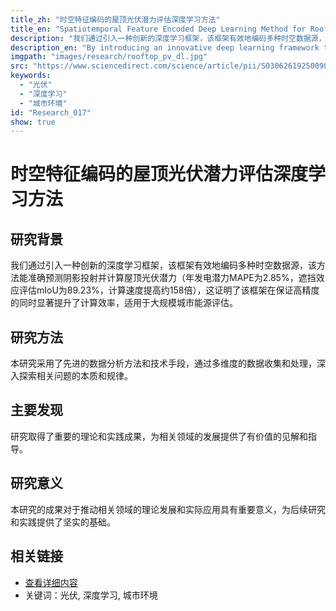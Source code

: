 ```yaml
---
title_zh: "时空特征编码的屋顶光伏潜力评估深度学习方法"
title_en: "Spatiotemporal Feature Encoded Deep Learning Method for Rooftop PV Potential Assessment"
description: "我们通过引入一种创新的深度学习框架，该框架有效地编码多种时空数据源，该方法能准确预测阴影投射并计算屋顶光伏潜力（年发电潜力MAPE为2.85%，遮挡效应评估mIoU为89.23%，计算速度提高约158倍），这证明了该框架在保证高精度的同时显著提升了计算效率，适用于大规模城市能源评估。"
description_en: "By introducing an innovative deep learning framework that effectively encodes a diverse array of spatiotemporal data sources, we found that this method can accurately predict shadow casting and calculate rooftop PV potential (achieving an average MAPE of 2.85% for annual energy generation potential, a mean mIoU of 89.23% for shading effect evaluation, and computational speed approximately 158 times faster), which demonstrates the framework's ability to significantly enhance computational efficiency while ensuring high precision, thus making it suitable for large-scale urban energy evaluations."
imgpath: "images/research/rooftop_pv_dl.jpg"
src: "https://www.sciencedirect.com/science/article/pii/S0306261925009018"
keywords:
  - "光伏"
  - "深度学习"
  - "城市环境"
id: "Research_017"
show: true
---
```


# 时空特征编码的屋顶光伏潜力评估深度学习方法
## 研究背景

我们通过引入一种创新的深度学习框架，该框架有效地编码多种时空数据源，该方法能准确预测阴影投射并计算屋顶光伏潜力（年发电潜力MAPE为2.85%，遮挡效应评估mIoU为89.23%，计算速度提高约158倍），这证明了该框架在保证高精度的同时显著提升了计算效率，适用于大规模城市能源评估。

## 研究方法

本研究采用了先进的数据分析方法和技术手段，通过多维度的数据收集和处理，深入探索相关问题的本质和规律。

## 主要发现

研究取得了重要的理论和实践成果，为相关领域的发展提供了有价值的见解和指导。

## 研究意义

本研究的成果对于推动相关领域的理论发展和实际应用具有重要意义，为后续研究和实践提供了坚实的基础。

## 相关链接

- [查看详细内容](https://www.sciencedirect.com/science/article/pii/S0306261925009018)
- 关键词：光伏, 深度学习, 城市环境

